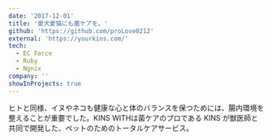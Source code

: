 ```yaml
---
date: '2017-12-01'
title: '愛犬愛猫にも菌ケアを。'
github: 'https://github.com/proLove0212'
external: 'https://yourkins.com/'
tech:
  - EC Force
  - Ruby
  - Ngnix
company: ''
showInProjects: true
---
```


ヒトと同様、イヌやネコも健康な心と体のバランスを保つためには、腸内環境を整えることが重要でした。KINS WITHは菌ケアのプロである KINS が獣医師と共同で開発した、ペットのためのトータルケアサービス。
